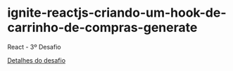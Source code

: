 # ignite-reactjs-criando-um-hook-de-carrinho-de-compras-generate
React - 3º Desafio

[Detalhes do desafio](https://www.notion.so/Desafio-01-Criando-um-hook-de-carrinho-de-compras-5769216778794019a83f544e79167b12)
